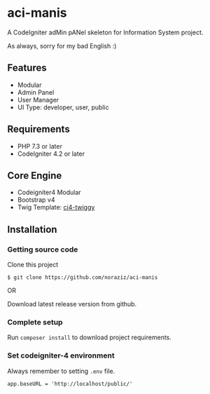# aci-manis

A CodeIgniter adMin pANel skeleton for Information System project.

As always, sorry for my bad English :)

## Features
* Modular
* Admin Panel
* User Manager
* UI Type: developer, user, public

## Requirements

* PHP 7.3 or later
* CodeIgniter 4.2 or later

## Core Engine
* Codeigniter4 Modular
* Bootstrap v4
* Twig Template: [ci4-twiggy](https://github.com/noraziz/ci4-twiggy)

## Installation

### Getting source code
Clone this project

```
$ git clone https://github.com/noraziz/aci-manis
```

OR

Download latest release version from github.

### Complete setup

Run `composer install` to download project requirements.

### Set codeigniter-4 environment

Always remember to setting `.env` file.

~~~
app.baseURL = 'http://localhost/public/'
~~~
